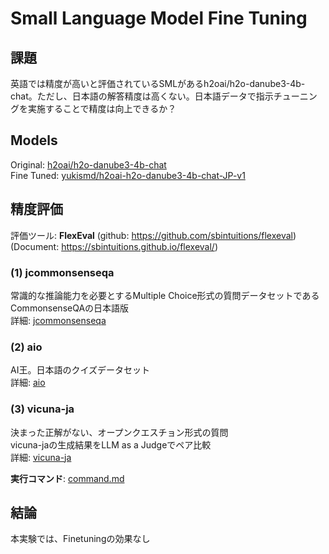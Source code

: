 # Small Language Model Fine Tuning

## 課題
英語では精度が高いと評価されているSMLがあるh2oai/h2o-danube3-4b-chat。ただし、日本語の解答精度は高くない。日本語データで指示チューニングを実施することで精度は向上できるか？

## Models
Original: [h2oai/h2o-danube3-4b-chat](https://huggingface.co/h2oai/h2o-danube3-4b-chat)  
Fine Tuned: [yukismd/h2oai-h2o-danube3-4b-chat-JP-v1](https://huggingface.co/yukismd/h2oai-h2o-danube3-4b-chat-JP-v1)

## 精度評価
評価ツール: **FlexEval** (github: https://github.com/sbintuitions/flexeval) (Document: https://sbintuitions.github.io/flexeval/)

### (1) jcommonsenseqa
常識的な推論能力を必要とするMultiple Choice形式の質問データセットであるCommonsenseQAの日本語版  
詳細: [jcommonsenseqa](./jcommonsenseqa)

### (2) aio
AI王。日本語のクイズデータセット  
詳細: [aio](./aio)

### (3) vicuna-ja
決まった正解がない、オープンクエスチョン形式の質問  
vicuna-jaの生成結果をLLM as a Judgeでペア比較  
詳細: [vicuna-ja](./vicuna-ja)

**実行コマンド**: [command.md](./command.md)

## 結論
本実験では、Finetuningの効果なし
